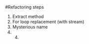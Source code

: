 #Refactoring steps

1. Extract method
2. For loop replacement (with stream)
3. Mysterious name
4. 4.